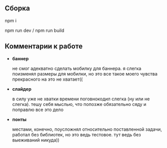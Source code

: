 ## Сборка

npm i

npm run dev / npm run build

## Комментарии к работе

- **баннер**

  не смог адекватно сделать мобилку для баннера. я слегка поизменял размеры для мобилки, но это все такое
  моего чувства прекрасного на это не хватает((

- **слайдер**

  в силу уже не хватки времени поговнокодил слегка (ну или не слегка). тешу себя мыслью, что попозже обязательно сяду и поправлю все это дело

- **понты**

  местами, конечно, поусложнял относительно поставленной задачи, работал без библиотек, но это ведь тестовое. тут ведь без выеживаний никуда))
